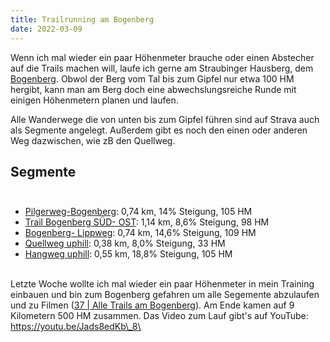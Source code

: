 ```yaml
---
title: Trailrunning am Bogenberg
date: 2022-03-09
---
```


Wenn ich mal wieder ein paar Höhenmeter brauche oder einen Abstecher auf die Trails machen will, laufe ich gerne am Straubinger Hausberg, dem [Bogenberg](https://de.wikipedia.org/wiki/Bogenberg_%28Berg%29). Obwol der Berg vom Tal bis zum Gipfel nur etwa 100 HM hergibt, kann man am Berg doch eine abwechslungsreiche Runde mit einigen Höhenmetern planen und laufen.

Alle Wanderwege die von unten bis zum Gipfel führen sind auf Strava auch als Segmente angelegt. Außerdem gibt es noch den einen oder anderen Weg dazwischen, wie zB den Quellweg.

## Segmente <br /><br />

- [Pilgerweg-Bogenberg](https://www.strava.com/segments/24246527): 0,74 km, 14% Steigung, 105 HM
- [Trail Bogenberg SÜD- OST](https://www.strava.com/segments/15788336): 1,14 km, 8,6% Steigung, 98 HM
- [Bogenberg- Lippweg](https://www.strava.com/segments/20320250): 0,74 km, 14,6% Steigung, 109 HM
- [Quellweg uphill](https://www.strava.com/segments/29827140): 0,38 km, 8,0% Steigung, 33 HM
- [Hangweg uphill](https://www.strava.com/segments/29829856): 0,55 km, 18,8% Steigung, 105 HM <br /><br />

Letzte Woche wollte ich mal wieder ein paar Höhenmeter in mein Training einbauen und bin zum Bogenberg gefahren um alle Segemente abzulaufen und zu Filmen ([37 | Alle Trails am Bogenberg](https://www.strava.com/activities/6771492971)). Am Ende kamen auf 9 Kilometern 500 HM zusammen. Das Video zum Lauf gibt's auf YouTube: https://youtu.be/Jads8edKb\_8\ <br /><br />
